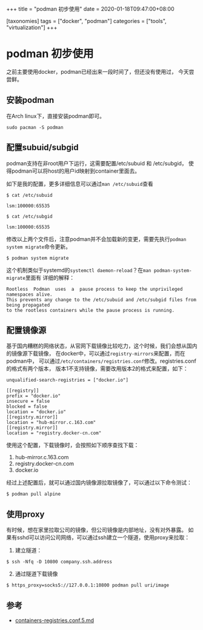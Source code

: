
+++
title = "podman 初步使用"
date = 2020-01-18T09:47:00+08:00

[taxonomies]
tags = ["docker", "podman"]
categories = ["tools", "virtualization"]
+++

# podman 初步使用

之前主要使用docker，podman已经出来一段时间了，但还没有使用过，
今天尝尝鲜。

## 安装podman

在Arch linux下，直接安装podman即可。

```
sudo pacman -S podman
```

## 配置subuid/subgid

podman支持在非root用户下运行，这需要配置/etc/subuid 和 /etc/subgid，
使得podman可以将host的用户id映射到container里面去。

如下是我的配置，更多详细信息可以通过`man /etc/subuid`查看

```
$ cat /etc/subuid

lsm:100000:65535
```

```
$ cat /etc/subgid

lsm:100000:65535
```

修改以上两个文件后，注意podman并不会加载新的变更，需要先执行`podman system migrate`命令更新。

```
$ podman system migrate
```

这个机制类似于systemd的`systemctl daemon-reload`？在`man podman-system-migrate`里面有
详细的解释：

```
Rootless  Podman  uses  a  pause process to keep the unprivileged namespaces alive.
This prevents any change to the /etc/subuid and /etc/subgid files from being propagated
to the rootless containers while the pause process is running.
```

## 配置镜像源

基于国内糟糕的网络状态，从官网下载镜像比较吃力，这个时候，我们会想从国内的镜像源下载镜像，
在docker中，可以通过`registry-mirrors`来配置，而在podman中，
可以通过`/etc/containers/registries.conf`修改。registries.conf的格式有两个版本，
版本1不支持镜像，需要改用版本2的格式来配置，如下：

```
unqualified-search-registries = ["docker.io"]

[[registry]]
prefix = "docker.io"
insecure = false
blocked = false
location = "docker.io"
[[registry.mirror]]
location = "hub-mirror.c.163.com"
[[registry.mirror]]
location = "registry.docker-cn.com"

```

使用这个配置，下载镜像时，会按照如下顺序查找下载：

1. hub-mirror.c.163.com
1. registry.docker-cn.com
1. docker.io

经过上述配置后，就可以通过国内镜像源拉取镜像了，可以通过以下命令测试：

```
$ podman pull alpine
```

## 使用proxy

有时候，想在家里拉取公司的镜像，但公司镜像是内部地址，没有对外暴露。
如果有sshd可以访问公司网络，可以通过ssh建立一个隧道，使用proxy来拉取：


1. 建立隧道：

```
$ ssh -Nfq -D 10800 company.ssh.address
```

2. 通过隧道下载镜像

```
$ https_proxy=socks5://127.0.0.1:10800 podman pull uri/image
```

## 参考

* [containers-registries.conf.5.md](https://github.com/containers/image/blob/master/docs/containers-registries.conf.5.md)
